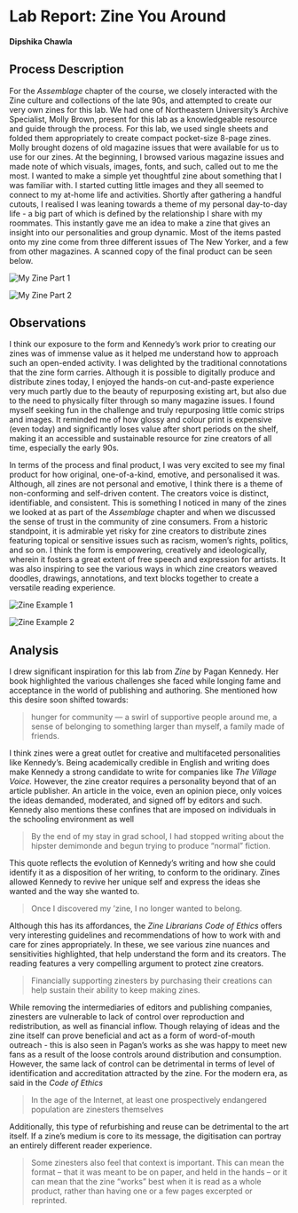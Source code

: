 # Lab Report: Zine You Around

#### Dipshika Chawla

## Process Description

For the _Assemblage_ chapter of the course, we closely interacted with the Zine culture and collections of the late 90s, and attempted to create our very own zines for this lab. We had one of Northeastern University’s Archive Specialist, Molly Brown, present for this lab as a knowledgeable resource and guide through the process. For this lab, we used single sheets and folded them appropriately to create compact pocket-size 8-page zines. Molly brought dozens of old magazine issues that were available for us to use for our zines. At the beginning, I browsed various magazine issues and made note of which visuals, images, fonts, and such, called out to me the most. I wanted to make a simple yet thoughtful zine about something that I was familiar with. I started cutting little images and they all seemed to connect to my at-home life and activities. Shortly after gathering a handful cutouts, I realised I was leaning towards a theme of my personal day-to-day life - a big part of which is defined by the relationship I share with my roommates. This instantly gave me an idea to make a zine that gives an insight into our personalities and group dynamic. Most of the items pasted onto my zine come from three different issues of The New Yorker, and a few from other magazines. A scanned copy of the final product can be seen below.

![My Zine Part 1](/images/myzine1.jpg)

![My Zine Part 2](/images/myzine2,jpg)

## Observations

I think our exposure to the form and Kennedy’s work prior to creating our zines was of immense value as it helped me understand how to approach such an open-ended activity. I was delighted by the traditional connotations that the zine form carries. Although it is possible to digitally produce and distribute zines today, I enjoyed the hands-on cut-and-paste experience very much partly due to the beauty of repurposing existing art, but also due to the need to physically filter through so many magazine issues. I found myself seeking fun in the challenge and truly repurposing little comic strips and images. It reminded me of how glossy and colour print is expensive (even today) and significantly loses value after short periods on the shelf, making it an accessible and sustainable resource for zine creators of all time, especially the early 90s.

In terms of the process and final product, I was very excited to see my final product for how original, one-of-a-kind, emotive, and personalised it was. Although, all zines are not personal and emotive, I think there is a theme of non-conforming and self-driven content. The creators voice is distinct, identifiable, and consistent. This is something I noticed in many of the zines we looked at as part of the _Assemblage_ chapter and when we discussed the sense of trust in the community of zine consumers. From a historic standpoint, it is admirable yet risky for zine creators to distribute zines featuring topical or sensitive issues such as racism, women’s rights, politics, and so on. I think the form is empowering, creatively and ideologically, wherein it fosters a great extent of free speech and expression for artists. It was also inspiring to see the various ways in which zine creators weaved doodles, drawings, annotations, and text blocks together to create a versatile reading experience.

![Zine Example 1](/images/zineexample1.jpeg)

![Zine Example 2](/images/zineexample2.jpeg)

## Analysis

I drew significant inspiration for this lab from _Zine_ by Pagan Kennedy. Her book highlighted the various challenges she faced while longing fame and acceptance in the world of publishing and authoring. She mentioned how this desire soon shifted towards:
> hunger for community — a swirl of supportive people around me, a sense of belonging to something larger than myself, a family made of friends.

I think zines were a great outlet for creative and multifaceted personalities like Kennedy’s. Being academically credible in English and writing does make Kennedy a strong candidate to write for companies like _The Village Voice._ However, the zine creator requires a personality beyond that of an article publisher. An article in the voice, even an opinion piece, only voices the ideas demanded, moderated, and signed off by editors and such. Kennedy also mentions these confines that are imposed on individuals in the schooling environment as well
> By the end of my stay in grad school, I had stopped writing about the hipster demimonde and begun trying to produce “normal” fiction.

This quote reflects the evolution of Kennedy’s writing and how she could identify it as a disposition of her writing, to conform to the oridinary. Zines allowed Kennedy to revive her unique self and express the ideas she wanted and the way she wanted to.
> Once I discovered my ’zine, I no longer wanted to belong.

Although this has its affordances, the _Zine Librarians Code of Ethics_ offers very interesting guidelines and recommendations of how to work with and care for zines appropriately. In these, we see various zine nuances and sensitivities highlighted, that help understand the form and its creators. The reading features a very compelling argument to protect zine creators.
> Financially supporting zinesters by purchasing their creations can help sustain their ability to keep making zines.

While removing the intermediaries of editors and publishing companies, zinesters are vulnerable to lack of control over reproduction and redistribution, as well as financial inflow. Though relaying of ideas and the zine itself can prove beneficial and act as a form of word-of-mouth outreach - this is also seen in Pagan’s works as she was happy to meet new fans as a result of the loose controls around distribution and consumption. However, the same lack of control can be detrimental in terms of level of identification and accreditation attracted by the zine. For the modern era, as said in the _Code of Ethics_
> In the age of the Internet, at least one prospectively endangered population are zinesters themselves

Additionally, this type of refurbishing and reuse can be detrimental to the art itself. If a zine’s medium is core to its message, the digitisation can portray an entirely different reader experience. 
> Some zinesters also feel that context is important. This can mean the format – that it was meant to be on paper, and held in the hands – or it can mean that the zine “works” best when it is read as a whole product, rather than having one or a few pages excerpted or reprinted. 



